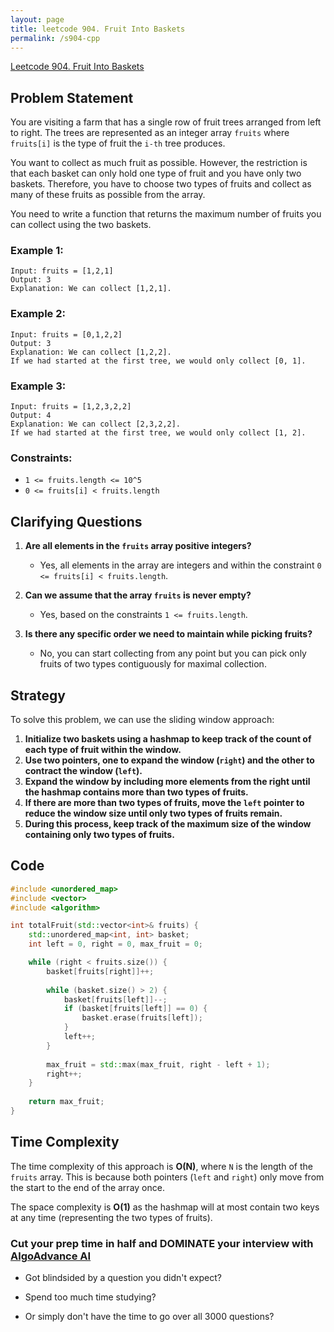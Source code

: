```yaml
---
layout: page
title: leetcode 904. Fruit Into Baskets
permalink: /s904-cpp
---
```

[Leetcode 904. Fruit Into Baskets](https://algoadvance.github.io/algoadvance/l904)
## Problem Statement

You are visiting a farm that has a single row of fruit trees arranged from left to right. The trees are represented as an integer array `fruits` where `fruits[i]` is the type of fruit the `i-th` tree produces.

You want to collect as much fruit as possible. However, the restriction is that each basket can only hold one type of fruit and you have only two baskets. Therefore, you have to choose two types of fruits and collect as many of these fruits as possible from the array.

You need to write a function that returns the maximum number of fruits you can collect using the two baskets.

### Example 1:
```
Input: fruits = [1,2,1]
Output: 3
Explanation: We can collect [1,2,1].
```

### Example 2:
```
Input: fruits = [0,1,2,2]
Output: 3
Explanation: We can collect [1,2,2].
If we had started at the first tree, we would only collect [0, 1].
```

### Example 3:
```
Input: fruits = [1,2,3,2,2]
Output: 4
Explanation: We can collect [2,3,2,2].
If we had started at the first tree, we would only collect [1, 2].
```

### Constraints:
- `1 <= fruits.length <= 10^5`
- `0 <= fruits[i] < fruits.length`

## Clarifying Questions

1. **Are all elements in the `fruits` array positive integers?**
   - Yes, all elements in the array are integers and within the constraint `0 <= fruits[i] < fruits.length`.

2. **Can we assume that the array `fruits` is never empty?**
   - Yes, based on the constraints `1 <= fruits.length`.

3. **Is there any specific order we need to maintain while picking fruits?**
   - No, you can start collecting from any point but you can pick only fruits of two types contiguously for maximal collection.

## Strategy

To solve this problem, we can use the sliding window approach:

1. **Initialize two baskets using a hashmap to keep track of the count of each type of fruit within the window.**
2. **Use two pointers, one to expand the window (`right`) and the other to contract the window (`left`).**
3. **Expand the window by including more elements from the right until the hashmap contains more than two types of fruits.**
4. **If there are more than two types of fruits, move the `left` pointer to reduce the window size until only two types of fruits remain.**
5. **During this process, keep track of the maximum size of the window containing only two types of fruits.**

## Code

```cpp
#include <unordered_map>
#include <vector>
#include <algorithm>

int totalFruit(std::vector<int>& fruits) {
    std::unordered_map<int, int> basket;
    int left = 0, right = 0, max_fruit = 0;

    while (right < fruits.size()) {
        basket[fruits[right]]++;
        
        while (basket.size() > 2) {
            basket[fruits[left]]--;
            if (basket[fruits[left]] == 0) {
                basket.erase(fruits[left]);
            }
            left++;
        }
        
        max_fruit = std::max(max_fruit, right - left + 1);
        right++;
    }
    
    return max_fruit;
}
```

## Time Complexity

The time complexity of this approach is **O(N)**, where `N` is the length of the `fruits` array. This is because both pointers (`left` and `right`) only move from the start to the end of the array once.

The space complexity is **O(1)** as the hashmap will at most contain two keys at any time (representing the two types of fruits).


### Cut your prep time in half and DOMINATE your interview with [AlgoAdvance AI](https://algoAdvance.com)

- Got blindsided by a question you didn't expect?

- Spend too much time studying?

- Or simply don't have the time to go over all 3000 questions?

